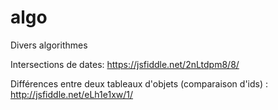 # algo
Divers algorithmes

Intersections de dates: https://jsfiddle.net/2nLtdpm8/8/

Différences entre deux tableaux d'objets (comparaison d'ids) : http://jsfiddle.net/eLh1e1xw/1/

